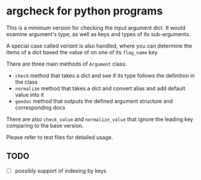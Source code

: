 # argcheck for python programs

This is a minimum version for checking the input argument dict. 
It would examine argument's type,  as well as keys and types of its sub-arguments. 

A special case called *variant* is also handled, 
where you can determine the items of a dict based the value of on one of its `flag_name` key. 

There are three main methods of `Argument` class:

- `check` method that takes a dict and see if its type follows the definition in the class
- `normalize` method that takes a dict and convert alias and add default value into it
- `gendoc` method that outputs the defined argument structure and corresponding docs

There are also `check_value` and `normalize_value` that 
ignore the leading key comparing to the base version.

Please refer to test files for detailed usage.


## TODO

- [ ] possibly support of indexing by keys

